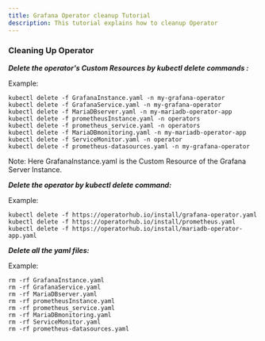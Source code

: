 ```yaml
---
title: Grafana Operator cleanup Tutorial
description: This tutorial explains how to cleanup Operator
---
```



### Cleaning Up Operator



***Delete the operator's Custom Resources by kubectl delete commands :***

 
Example:
 
 ```execute
 kubectl delete -f GrafanaInstance.yaml -n my-grafana-operator
 kubectl delete -f GrafanaService.yaml -n my-grafana-operator
 kubectl delete -f MariaDBserver.yaml -n my-mariadb-operator-app
 kubectl delete -f prometheusInstance.yaml -n operators
 kubectl delete -f prometheus_service.yaml -n operators
 kubectl delete -f MariaDBmonitoring.yaml -n my-mariadb-operator-app 
 kubectl delete -f ServiceMonitor.yaml -n operator
 kubectl delete -f prometheus-datasources.yaml -n my-grafana-operator
 ```

 
Note: Here GrafanaInstance.yaml is the Custom Resource  of the Grafana Server Instance.

 

***Delete the operator by kubectl delete command:***
 
 
 Example:
 
 ```execute
 kubectl delete -f https://operatorhub.io/install/grafana-operator.yaml
 kubectl delete -f https://operatorhub.io/install/prometheus.yaml
 kubectl delete -f https://operatorhub.io/install/mariadb-operator-app.yaml
 ```
 

 
***Delete all the yaml files:***
 
 Example:
 
 ```execute
 rm -rf GrafanaInstance.yaml
 rm -rf GrafanaService.yaml 
 rm -rf MariaDBserver.yaml 
 rm -rf prometheusInstance.yaml 
 rm -rf prometheus_service.yaml
 rm -rf MariaDBmonitoring.yaml 
 rm -rf ServiceMonitor.yaml 
 rm -rf prometheus-datasources.yaml
```
  

